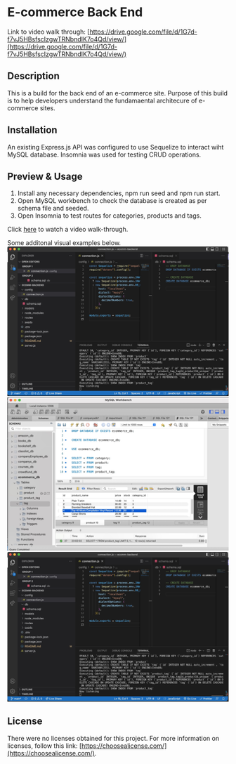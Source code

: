 # E-commerce Back End

Link to video walk through: [https://drive.google.com/file/d/1G7d-f7vJ5HBsfscIzgwTRNbndIK7o4Qd/view/](https://drive.google.com/file/d/1G7d-f7vJ5HBsfscIzgwTRNbndIK7o4Qd/view/)

## Description

This is a build for the back end of an e-commerce site. Purpose of this build is to help developers understand the fundamaental architecure of e-commerce sites.

## Installation

An existing Express.js API was configured to use Sequelize to interact wiht MySQL database. Insomnia was used for testing CRUD operations.

## Preview & Usage

1. Install any necessary dependencies, npm run seed and npm run start.
2. Open MySQL workbench to check the database is created as per schema file and seeded.
3. Open Insomnia to test routes for categories, products and tags.

Click [here](https://drive.google.com/file/d/1G7d-f7vJ5HBsfscIzgwTRNbndIK7o4Qd/view/) to watch a video walk-through.

Some additonal visual examples below.
![Screen shot - VScode Schema & Connection ](./assets/VSCode-Schema-Connection.jpg)
![Screen shot - MySQL database seeded](./assets/mysql-db-seed.jpg)
![Screen shot - Insomnia Get All Categories](./assets/VSCode-Schema-Connection.jpg)

## License

There were no licenses obtained for this project. For more information on licenses, follow this link:
[https://choosealicense.com/](https://choosealicense.com/).
